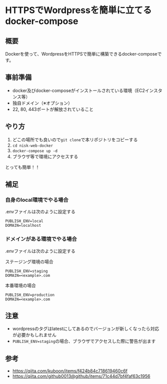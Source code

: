 # HTTPSでWordpressを簡単に立てるdocker-compose

## 概要
Dockerを使って、WordpressをHTTPSで簡単に構築できるdocker-composeです。

## 事前準備
- docker及びdocker-composeがインストールされている環境（EC2インスタンス等）
- 独自ドメイン（※オプション）
- 22, 80, 443ポートが解放されていること

## やり方
1. どこの場所でも良いので`git clone`で本リポジトリをコピーする
2. `cd nisk-web-docker`
3. `docker-compose up -d`
4. ブラウザ等で環境にアクセスする

とっても簡単！！

## 補足

### 自身のlocal環境でやる場合
.envファイルは次のように設定する
```
PUBLISH_ENV=local
DOMAIN=localhost
```


### ドメインがある環境でやる場合
.envファイルは次のように設定する 

ステージング環境の場合
```
PUBLISH_ENV=staging
DOMAIN=<example>.com
```

本番環境の場合
```
PUBLISH_ENV=production
DOMAIN=<example>.com
```

## 注意
- wordpressのタグはlatestにしてあるのでバージョンが新しくなったら対応が必要かもしれません
- `PUBLISH_ENV=staging`の場合、ブラウザでアクセスした際に警告が出ます

## 参考
- https://qiita.com/kuboon/items/f424b84c718619460c6f
- https://qiita.com/github0013@github/items/71c44d7bf4faf63c1956
